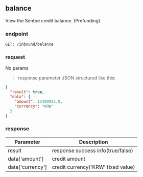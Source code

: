 ## balance

View the Sentbe credit balance. (Prefunding)

### endpoint
<code>GET: /inbound/balance</code>

### request
No params

> response parameter JSON structured like this:

```json
{
  "result": true,
  "data": {
    "amount": 12409925.0,
    "currency": "KRW"
  }
}
```

### response
Parameter | Description
--------- | -----------
result | response success info(true/false)
data['amount'] | credit amount
data['currency'] | credit currency('KRW' fixed value)
